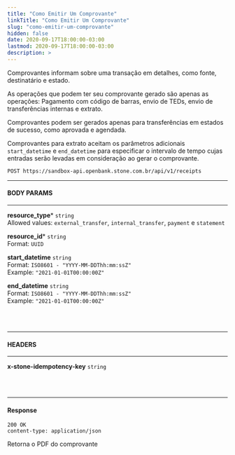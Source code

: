 ```yaml
---
title: "Como Emitir Um Comprovante"
linkTitle: "Como Emitir Um Comprovante"
slug: "como-emitir-um-comprovante"
hidden: false
date: 2020-09-17T18:00:00-03:00
lastmod: 2020-09-17T18:00:00-03:00
description: >
---
```


Comprovantes informam sobre uma transação em detalhes, como fonte, destinatário e estado.

As operações que podem ter seu comprovante gerado são apenas as operações: Pagamento com código de barras, envio de TEDs, envio de transferências internas e extrato.

Comprovantes podem ser gerados apenas para transferências em estados de sucesso, como aprovada e agendada.

Comprovantes para extrato aceitam os parâmetros adicionais `start_datetime` e `end_datetime` para especificar o intervalo de tempo cujas entradas serão levadas em consideração ao gerar o comprovante.

```
POST https://sandbox-api.openbank.stone.com.br/api/v1/receipts
```

---

#### **BODY PARAMS**

---

**resource_type*** `string`
<br>Allowed values: `external_transfer`, `internal_transfer`, `payment` e `statement`

**resource_id*** `string`
<br>Format: `UUID`

**start_datetime** `string`
<br>Format: `ISO8601 - "YYYY-MM-DDThh:mm:ssZ"`
<br>Example: `"2021-01-01T00:00:00Z"`

**end_datetime** `string`
<br>Format: `ISO8601 - "YYYY-MM-DDThh:mm:ssZ"`
<br>Example: `"2021-01-01T00:00:00Z"`


<br><br>

---

#### **HEADERS**

---

**x-stone-idempotency-key** `string`

<br><br>

---

#### **Response**

```
200 OK
content-type: application/json
```

Retorna o PDF do comprovante
